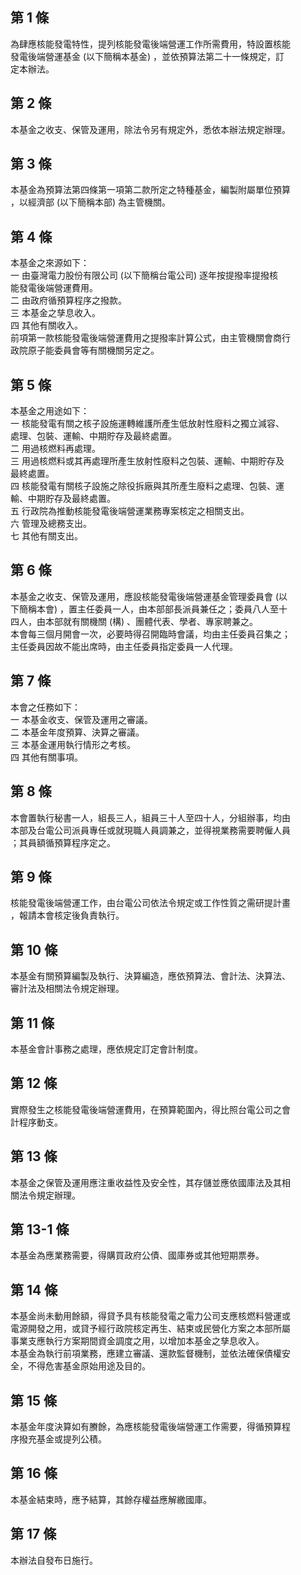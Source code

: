 第 1 條
-------
為肆應核能發電特性，提列核能發電後端營運工作所需費用，特設置核能  
發電後端營運基金 (以下簡稱本基金) ，並依預算法第二十一條規定，訂  
定本辦法。

第 2 條
-------
本基金之收支、保管及運用，除法令另有規定外，悉依本辦法規定辦理。

第 3 條
-------
本基金為預算法第四條第一項第二款所定之特種基金，編製附屬單位預算  
，以經濟部 (以下簡稱本部) 為主管機關。

第 4 條
-------
本基金之來源如下：  
一  由臺灣電力股份有限公司 (以下簡稱台電公司) 逐年按提撥率提撥核  
    能發電後端營運費用。  
二  由政府循預算程序之撥款。  
三  本基金之孳息收入。  
四  其他有關收入。  
前項第一款核能發電後端營運費用之提撥率計算公式，由主管機關會商行  
政院原子能委員會等有關機關另定之。

第 5 條
-------
本基金之用途如下：                                                
一  核能發電有關之核子設施運轉維護所產生低放射性廢料之獨立減容、  
    處理、包裝、運輸、中期貯存及最終處置。                        
二  用過核燃料再處理。                                            
三  用過核燃料或其再處理所產生放射性廢料之包裝、運輸、中期貯存及  
    最終處置。                                                    
四  核能發電有關核子設施之除役拆廠與其所產生廢料之處理、包裝、運  
    輸、中期貯存及最終處置。                                      
五  行政院為推動核能發電後端營運業務專案核定之相關支出。          
六  管理及總務支出。                                              
七  其他有關支出。

第 6 條
-------
本基金之收支、保管及運用，應設核能發電後端營運基金管理委員會 (以  
下簡稱本會) ，置主任委員一人，由本部部長派員兼任之；委員八人至十  
四人，由本部就有關機關 (構) 、團體代表、學者、專家聘兼之。  
本會每三個月開會一次，必要時得召開臨時會議，均由主任委員召集之；  
主任委員因故不能出席時，由主任委員指定委員一人代理。

第 7 條
-------
本會之任務如下：  
一  本基金收支、保管及運用之審議。  
二  本基金年度預算、決算之審議。  
三  本基金運用執行情形之考核。  
四  其他有關事項。

第 8 條
-------
本會置執行秘書一人，組長三人，組員三十人至四十人，分組辦事，均由  
本部及台電公司派員專任或就現職人員調兼之，並得視業務需要聘僱人員  
；其員額循預算程序定之。

第 9 條
-------
核能發電後端營運工作，由台電公司依法令規定或工作性質之需研提計畫  
，報請本會核定後負責執行。

第 10 條
--------
本基金有關預算編製及執行、決算編造，應依預算法、會計法、決算法、  
審計法及相關法令規定辦理。

第 11 條
--------
本基金會計事務之處理，應依規定訂定會計制度。

第 12 條
--------
實際發生之核能發電後端營運費用，在預算範圍內，得比照台電公司之會  
計程序動支。

第 13 條
--------
本基金之保管及運用應注重收益性及安全性，其存儲並應依國庫法及其相  
關法令規定辦理。

第 13-1 條
----------
本基金為應業務需要，得購買政府公債、國庫券或其他短期票券。

第 14 條
--------
本基金尚未動用餘額，得貸予具有核能發電之電力公司支應核燃料營運或  
電源開發之用，或貸予經行政院核定再生、結束或民營化方案之本部所屬  
事業支應執行方案期間資金調度之用，以增加本基金之孳息收入。  
本基金為執行前項業務，應建立審議、還款監督機制，並依法確保債權安  
全，不得危害基金原始用途及目的。

第 15 條
--------
本基金年度決算如有賸餘，為應核能發電後端營運工作需要，得循預算程  
序撥充基金或提列公積。

第 16 條
--------
本基金結束時，應予結算，其餘存權益應解繳國庫。

第 17 條
--------
本辦法自發布日施行。

